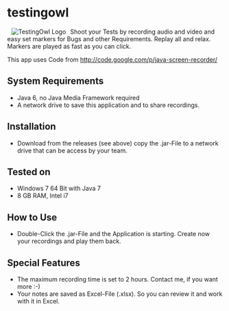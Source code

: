 testingowl
==========

<img src="https://github.com/TrampolinBizTeamEffectivity/testingowl/blob/master/src/main/resources/testingowl_welcome.png?raw=true" align="left" hspace="10" alt="TestingOwl Logo" /> Shoot your Tests by recording audio and video and easy set markers for Bugs and other Requirements. Replay all and relax. Markers are played as fast as you can click.

This app uses Code from http://code.google.com/p/java-screen-recorder/

System Requirements
-------------

- Java 6, no Java Media Framework required
- A network drive to save this application and to share recordings.

Installation
-------------

- Download from the releases (see above) copy the .jar-File to a network drive that can be access by your team.

Tested on
-------------

- Windows 7 64 Bit with Java 7
- 8 GB RAM, Intel i7

How to Use
-------------

- Double-Click the .jar-File and the Application is starting. Create now your recordings and play them back. 

Special Features
-------------

- The maximum recording time is set to 2 hours. Contact me, if you want more :-)
- Your notes are saved as Excel-File (.xlsx). So you can review it and work with it in Excel.


